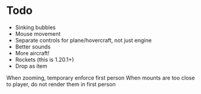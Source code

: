 # Todo

* Sinking bubbles
* Mouse movement
* Separate controls for plane/hovercraft, not just engine
* Better sounds
* More aircraft!
* Rockets (this is 1.20.1+)
* Drop as item

When zooming, temporary enforce first person
When mounts are too close to player, do not render them in first person